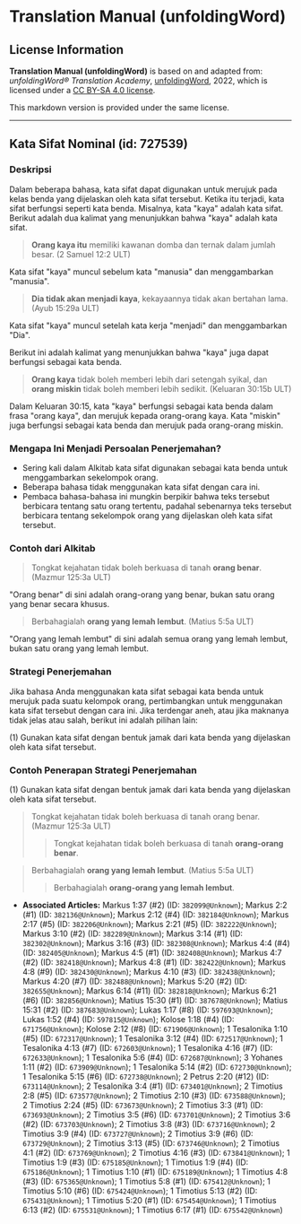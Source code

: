 # Translation Manual (unfoldingWord)

## License Information

**Translation Manual (unfoldingWord)** is based on and adapted from: _unfoldingWord® Translation Academy_, [unfoldingWord](https://unfoldingword.org/utw), 2022, which is licensed under a [CC BY-SA 4.0 license](https://creativecommons.org/licenses/by-sa/4.0/legalcode.en).

This markdown version is provided under the same license.



--------------------------------

## Kata Sifat Nominal (id: 727539)

### Deskripsi

Dalam beberapa bahasa, kata sifat dapat digunakan untuk merujuk pada kelas benda yang dijelaskan oleh kata sifat tersebut. Ketika itu terjadi, kata sifat berfungsi seperti kata benda. Misalnya, kata "kaya" adalah kata sifat. Berikut adalah dua kalimat yang menunjukkan bahwa "kaya" adalah kata sifat.

> **Orang kaya itu** memiliki kawanan domba dan ternak dalam jumlah besar. (2 Samuel 12:2 ULT)

Kata sifat "kaya" muncul sebelum kata "manusia" dan menggambarkan "manusia".

> **Dia tidak akan menjadi kaya**, kekayaannya tidak akan bertahan lama. (Ayub 15:29a ULT)

Kata sifat "kaya" muncul setelah kata kerja "menjadi" dan menggambarkan "Dia".

Berikut ini adalah kalimat yang menunjukkan bahwa "kaya" juga dapat berfungsi sebagai kata benda.

> **Orang kaya** tidak boleh memberi lebih dari setengah syikal, dan **orang miskin** tidak boleh memberi lebih sedikit. (Keluaran 30:15b ULT)

Dalam Keluaran 30:15, kata "kaya" berfungsi sebagai kata benda dalam frasa "orang kaya", dan merujuk kepada orang\-orang kaya. Kata "miskin" juga berfungsi sebagai kata benda dan merujuk pada orang\-orang miskin.

### Mengapa Ini Menjadi Persoalan Penerjemahan?

* Sering kali dalam Alkitab kata sifat digunakan sebagai kata benda untuk menggambarkan sekelompok orang.
* Beberapa bahasa tidak menggunakan kata sifat dengan cara ini.
* Pembaca bahasa\-bahasa ini mungkin berpikir bahwa teks tersebut berbicara tentang satu orang tertentu, padahal sebenarnya teks tersebut berbicara tentang sekelompok orang yang dijelaskan oleh kata sifat tersebut.

### Contoh dari Alkitab

> Tongkat kejahatan tidak boleh berkuasa di tanah **orang benar**. (Mazmur 125:3a ULT)

"Orang benar" di sini adalah orang\-orang yang benar, bukan satu orang yang benar secara khusus.

> Berbahagialah **orang yang lemah lembut**. (Matius 5:5a ULT)

"Orang yang lemah lembut" di sini adalah semua orang yang lemah lembut, bukan satu orang yang lemah lembut.

### Strategi Penerjemahan

Jika bahasa Anda menggunakan kata sifat sebagai kata benda untuk merujuk pada suatu kelompok orang, pertimbangkan untuk menggunakan kata sifat tersebut dengan cara ini. Jika terdengar aneh, atau jika maknanya tidak jelas atau salah, berikut ini adalah pilihan lain:

(1\) Gunakan kata sifat dengan bentuk jamak dari kata benda yang dijelaskan oleh kata sifat tersebut.

### Contoh Penerapan Strategi Penerjemahan

(1\) Gunakan kata sifat dengan bentuk jamak dari kata benda yang dijelaskan oleh kata sifat tersebut.

> Tongkat kejahatan tidak boleh berkuasa di tanah orang benar. (Mazmur 125:3a ULT)
> 
> 
> > Tongkat kejahatan tidak boleh berkuasa di tanah **orang\-orang benar**.

> Berbahagialah **orang yang lemah lembut**. (Matius 5:5a ULT)
> 
> 
> > Berbahagialah **orang\-orang yang lemah lembut**.

* **Associated Articles:** Markus 1:37 (#2) (ID: `382099@Unknown`); Markus 2:2 (#1) (ID: `382136@Unknown`); Markus 2:12 (#4) (ID: `382184@Unknown`); Markus 2:17 (#5) (ID: `382206@Unknown`); Markus 2:21 (#5) (ID: `382222@Unknown`); Markus 3:10 (#2) (ID: `382289@Unknown`); Markus 3:14 (#1) (ID: `382302@Unknown`); Markus 3:16 (#3) (ID: `382308@Unknown`); Markus 4:4 (#4) (ID: `382405@Unknown`); Markus 4:5 (#1) (ID: `382408@Unknown`); Markus 4:7 (#2) (ID: `382418@Unknown`); Markus 4:8 (#1) (ID: `382422@Unknown`); Markus 4:8 (#9) (ID: `382430@Unknown`); Markus 4:10 (#3) (ID: `382438@Unknown`); Markus 4:20 (#7) (ID: `382488@Unknown`); Markus 5:20 (#2) (ID: `382655@Unknown`); Markus 6:14 (#11) (ID: `382818@Unknown`); Markus 6:21 (#6) (ID: `382856@Unknown`); Matius 15:30 (#1) (ID: `387678@Unknown`); Matius 15:31 (#2) (ID: `387683@Unknown`); Lukas 1:17 (#8) (ID: `597693@Unknown`); Lukas 1:52 (#4) (ID: `597815@Unknown`); Kolose 1:18 (#4) (ID: `671756@Unknown`); Kolose 2:12 (#8) (ID: `671906@Unknown`); 1 Tesalonika 1:10 (#5) (ID: `672317@Unknown`); 1 Tesalonika 3:12 (#4) (ID: `672517@Unknown`); 1 Tesalonika 4:13 (#7) (ID: `672603@Unknown`); 1 Tesalonika 4:16 (#7) (ID: `672633@Unknown`); 1 Tesalonika 5:6 (#4) (ID: `672687@Unknown`); 3 Yohanes 1:11 (#2) (ID: `673909@Unknown`); 1 Tesalonika 5:14 (#2) (ID: `672730@Unknown`); 1 Tesalonika 5:15 (#6) (ID: `672738@Unknown`); 2 Petrus 2:20 (#12) (ID: `673114@Unknown`); 2 Tesalonika 3:4 (#1) (ID: `673401@Unknown`); 2 Timotius 2:8 (#5) (ID: `673577@Unknown`); 2 Timotius 2:10 (#3) (ID: `673588@Unknown`); 2 Timotius 2:24 (#5) (ID: `673673@Unknown`); 2 Timotius 3:3 (#1) (ID: `673693@Unknown`); 2 Timotius 3:5 (#6) (ID: `673701@Unknown`); 2 Timotius 3:6 (#2) (ID: `673703@Unknown`); 2 Timotius 3:8 (#3) (ID: `673716@Unknown`); 2 Timotius 3:9 (#4) (ID: `673727@Unknown`); 2 Timotius 3:9 (#6) (ID: `673729@Unknown`); 2 Timotius 3:13 (#5) (ID: `673746@Unknown`); 2 Timotius 4:1 (#2) (ID: `673769@Unknown`); 2 Timotius 4:16 (#3) (ID: `673841@Unknown`); 1 Timotius 1:9 (#3) (ID: `675185@Unknown`); 1 Timotius 1:9 (#4) (ID: `675186@Unknown`); 1 Timotius 1:10 (#1) (ID: `675189@Unknown`); 1 Timotius 4:8 (#3) (ID: `675365@Unknown`); 1 Timotius 5:8 (#1) (ID: `675412@Unknown`); 1 Timotius 5:10 (#6) (ID: `675424@Unknown`); 1 Timotius 5:13 (#2) (ID: `675431@Unknown`); 1 Timotius 5:20 (#1) (ID: `675454@Unknown`); 1 Timotius 6:13 (#2) (ID: `675531@Unknown`); 1 Timotius 6:17 (#1) (ID: `675542@Unknown`)


